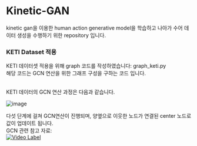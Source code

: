 # Kinetic-GAN  
kinetic gan을 이용한 human action generative model을 학습하고 나아가 수어 데이터 생성을 수행하기 위한 repository 입니다.  

### KETI Dataset 적용  
KETI 데이터셋 적용을 위해 graph 코드를 작성하였습니다: graph_keti.py  
해당 코드는 GCN 연산을 위한 그래프 구성을 구하는 코드 입니다.  

</br> 
KETI 데이터의 GCN 연산 과정은 다음과 같습니다.  

![image](https://github.com/Neural-IntLab/Kinetic_GAN_LimSuH/assets/82634312/e8707e0a-86e0-46f5-b9b4-b29aa1fb5e2c)  

다섯 단계에 걸쳐 GCN연산이 진행되며, 양옆으로 이웃한 노드가 연결된 center 노드로 값이 업데이트 됩니다.  
GCN 관련 참고 자료:  
[![Video Label](http://img.youtube.com/vi/YL1jGgcY78U/0.jpg)](https://www.youtube.com/watch?v=YL1jGgcY78U)



